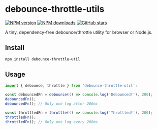 # debounce-throttle-utils
[![NPM version](https://img.shields.io/npm/v/debounce-throttle-util.svg)](https://www.npmjs.com/package/debounce-throttle-util)
[![NPM downloads](https://img.shields.io/npm/dm/debounce-throttle-util.svg)](https://www.npmjs.com/package/debounce-throttle-util)
[![GitHub stars](https://img.shields.io/github/stars/gsteja2307/debounce-throttle-util.svg)](https://github.com/gsteja2307/debounce-throttle-util/stargazers)

A tiny, dependency-free debounce/throttle utility for browser or Node.js.

## Install

```bash
npm install debounce-throttle-util
```

## Usage

```typescript
import { debounce, throttle } from 'debounce-throttle-util';

const debouncedFn = debounce(() => console.log('Debounced!'), 200);
debouncedFn();
debouncedFn(); // Only one log after 200ms

const throttledFn = throttle(() => console.log('Throttled!'), 200);
throttledFn();
throttledFn(); // Only one log every 200ms
```